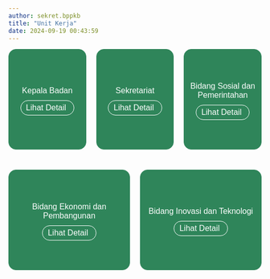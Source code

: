 ```yaml
---
author: sekret.bppkb
title: "Unit Kerja"
date: 2024-09-19 00:43:59
---
```

<div style="display: flex; flex-wrap: wrap; gap: 20px; justify-content: center;">

  <div style="flex: 1 1 calc(33.333% - 20px); box-sizing: border-box; padding: 10px; border: 1px solid #2f855a; background-color: #2f855a; border-radius: 15px; text-align: center; height: 200px; display: flex; flex-direction: column; justify-content: center; align-items: center;">
    <div>
      <div style="margin-bottom: 5px;">
        <i class="fas fa-user-tie text-white" style="font-size: 40px;"></i>
      </div>
      <span style="font-size: 12pt; font-family: 'Poppins', sans-serif; color: #fff;">Kepala Badan</span>
    </div>
    <div style="margin-top: 10px;">
      <button onclick="window.location.href='https://litbang.kalbarprov.go.id/master-unit-kerja/kepala-badan'" style="padding: 5px 10px; background-color: transparent; color: #fff; border: 1px solid #fff; border-radius: 15px; font-size: 12pt; cursor: pointer; transition: background-color 0.3s, color 0.3s;" onmouseover="this.style.backgroundColor='#fff'; this.style.color='#2f855a';" onmouseout="this.style.backgroundColor='transparent'; this.style.color='#fff';">Lihat Detail <i class="fas fa-arrow-right" style="margin-left: 5px;"></i></button>
    </div>
  </div>

  <div style="flex: 1 1 calc(33.333% - 20px); box-sizing: border-box; padding: 10px; border: 1px solid #2f855a; background-color: #2f855a; border-radius: 15px; text-align: center; height: 200px; display: flex; flex-direction: column; justify-content: center; align-items: center;">
    <div>
      <div style="margin-bottom: 5px;">
        <i class="fas fa-building text-white" style="font-size: 40px;"></i>
      </div>
      <span style="font-size: 12pt; font-family: 'Poppins', sans-serif; color: #fff;">Sekretariat</span>
    </div>
    <div style="margin-top: 10px;">
      <button onclick="window.location.href='https://litbang.kalbarprov.go.id/master-unit-kerja/sekretariat'" style="padding: 5px 10px; background-color: transparent; color: #fff; border: 1px solid #fff; border-radius: 15px; font-size: 12pt; cursor: pointer; transition: background-color 0.3s, color 0.3s;" onmouseover="this.style.backgroundColor='#fff'; this.style.color='#2f855a';" onmouseout="this.style.backgroundColor='transparent'; this.style.color='#fff';">Lihat Detail <i class="fas fa-arrow-right" style="margin-left: 5px;"></i></button>
    </div>
  </div>

  <div style="flex: 1 1 calc(33.333% - 20px); box-sizing: border-box; padding: 10px; border: 1px solid #2f855a; background-color: #2f855a; border-radius: 15px; text-align: center; height: 200px; display: flex; flex-direction: column; justify-content: center; align-items: center;">
    <div>
      <div style="margin-bottom: 5px;">
        <i class="fas fa-users text-white" style="font-size: 40px;"></i>
      </div>
      <span style="font-size: 12pt; font-family: 'Poppins', sans-serif; color: #fff;">Bidang Sosial dan Pemerintahan</span>
    </div>
    <div style="margin-top: 10px;">
      <button onclick="window.location.href='https://litbang.kalbarprov.go.id/master-unit-kerja/bidang-sosial-dan-pemerintahan'" style="padding: 5px 10px; background-color: transparent; color: #fff; border: 1px solid #fff; border-radius: 15px; font-size: 12pt; cursor: pointer; transition: background-color 0.3s, color 0.3s;" onmouseover="this.style.backgroundColor='#fff'; this.style.color='#2f855a';" onmouseout="this.style.backgroundColor='transparent'; this.style.color='#fff';">Lihat Detail <i class="fas fa-arrow-right" style="margin-left: 5px;"></i></button>
    </div>
  </div>

  <div style="flex: 1 1 calc(33.333% - 20px); box-sizing: border-box; padding: 10px; border: 1px solid #2f855a; background-color: #2f855a; border-radius: 15px; text-align: center; height: 200px; display: flex; flex-direction: column; justify-content: center; align-items: center;">
    <div>
      <div style="margin-bottom: 5px;">
        <i class="fas fa-chart-line text-white" style="font-size: 40px;"></i>
      </div>
      <span style="font-size: 12pt; font-family: 'Poppins', sans-serif; color: #fff;">Bidang Ekonomi dan Pembangunan</span>
    </div>
    <div style="margin-top: 10px;">
      <button onclick="window.location.href='https://litbang.kalbarprov.go.id/master-unit-kerja/bidang-ekonomi-dan-pembangunan'" style="padding: 5px 10px; background-color: transparent; color: #fff; border: 1px solid #fff; border-radius: 15px; font-size: 12pt; cursor: pointer; transition: background-color 0.3s, color 0.3s;" onmouseover="this.style.backgroundColor='#fff'; this.style.color='#2f855a';" onmouseout="this.style.backgroundColor='transparent'; this.style.color='#fff';">Lihat Detail <i class="fas fa-arrow-right" style="margin-left: 5px;"></i></button>
    </div>
  </div>

  <div style="flex: 1 1 calc(33.333% - 20px); box-sizing: border-box; padding: 10px; border: 1px solid #2f855a; background-color: #2f855a; border-radius: 15px; text-align: center; height: 200px; display: flex; flex-direction: column; justify-content: center; align-items: center;">
    <div>
      <div style="margin-bottom: 5px;">
        <i class="fas fa-lightbulb text-white" style="font-size: 40px;"></i>
      </div>
      <span style="font-size: 12pt; font-family: 'Poppins', sans-serif; color: #fff;">Bidang Inovasi dan Teknologi</span>
    </div>
    <div style="margin-top: 10px;">
      <button onclick="window.location.href='https://litbang.kalbarprov.go.id/master-unit-kerja/bidang-inovasi-dan-teknologi'" style="padding: 5px 10px; background-color: transparent; color: #fff; border: 1px solid #fff; border-radius: 15px; font-size: 12pt; cursor: pointer; transition: background-color 0.3s, color 0.3s;" onmouseover="this.style.backgroundColor='#fff'; this.style.color='#2f855a';" onmouseout="this.style.backgroundColor='transparent'; this.style.color='#fff';">Lihat Detail <i class="fas fa-arrow-right" style="margin-left: 5px;"></i></button>
    </div>
  </div>

<style>

@media (max-width: 1024px) { 
  div[style*="display: flex; flex-wrap: wrap;"] > div {
    flex: 1 1 100%; 
    margin-bottom: 20px;
  }
}

@media (max-width: 768px) { 
  div[style*="display: flex; flex-wrap: wrap;"] {
    flex-direction: column; 
    align-items: center; 
  }

  div[style*="display: flex; flex-wrap: wrap;"] > div {
    flex: none; 
    width: calc(70% - 20px); 
    max-width: calc(70% - 20px); 
    height: 300px; 
    margin-bottom: 20px;
  }
}
</style>


</div>